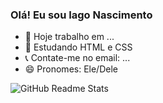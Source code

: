 ### Olá! Eu sou Iago Nascimento

- 🔭 Hoje trabalho em ...
- 🌱 Estudando HTML e CSS
- 📞 Contate-me no email: ...
- 😄 Pronomes: Ele/Dele

![GitHub Readme Stats](https://github-readme-stats.vercel.app/api?username=iagonascimento2005&show_icons=true&theme=transparent&theme=radical)


